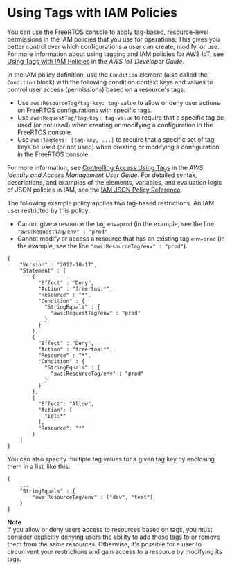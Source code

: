 # Using Tags with IAM Policies<a name="console-tagging-iam"></a>

You can use the FreeRTOS console to apply tag\-based, resource\-level permissions in the IAM policies that you use for operations\. This gives you better control over which configurations a user can create, modify, or use\. For more information about using tagging and IAM policies for AWS IoT, see [Using Tags with IAM Policies](https://docs.aws.amazon.com/iot/latest/developerguide/tagging-iot-iam.html) in the *AWS IoT Developer Guide*\.

In the IAM policy definition, use the `Condition` element \(also called the `Condition` block\) with the following condition context keys and values to control user access \(permissions\) based on a resource's tags: 
+ Use `aws:ResourceTag/tag-key: tag-value` to allow or deny user actions on FreeRTOS configurations with specific tags\.
+ Use `aws:RequestTag/tag-key: tag-value` to require that a specific tag be used \(or not used\) when creating or modifying a configuration in the FreeRTOS console\.
+ Use `aws:TagKeys: [tag-key, ...]` to require that a specific set of tag keys be used \(or not used\) when creating or modifying a configuration in the FreeRTOS console\.

For more information, see [Controlling Access Using Tags](https://docs.aws.amazon.com/IAM/latest/UserGuide/access_tags.html) in the *AWS Identity and Access Management User Guide*\. For detailed syntax, descriptions, and examples of the elements, variables, and evaluation logic of JSON policies in IAM, see the [IAM JSON Policy Reference](https://docs.aws.amazon.com/IAM/latest/UserGuide/reference_policies.html)\.

The following example policy applies two tag\-based restrictions\. An IAM user restricted by this policy:
+ Cannot give a resource the tag `env=prod` \(in the example, see the line `"aws:RequestTag/env" : "prod"`
+ Cannot modify or access a resource that has an existing tag `env=prod` \(in the example, see the line `"aws:ResourceTag/env" : "prod"`\)\.

```
{
    "Version" : "2012-10-17",
    "Statement" : [
        {
          "Effect" : "Deny",
          "Action" : "freertos:*",
          "Resource" : "*",
          "Condition" : {
            "StringEquals" : {
              "aws:RequestTag/env" : "prod"
            }
          }
        },
        {
          "Effect" : "Deny",
          "Action" : "freertos:*",
          "Resource" : "*",
          "Condition" : {
            "StringEquals" : {
              "aws:ResourceTag/env" : "prod"
            }
          }
        },
        {
          "Effect": "Allow",
          "Action": [
            "iot:*"
          ],
          "Resource": "*"
        }
    ]
}
```

You can also specify multiple tag values for a given tag key by enclosing them in a list, like this: 

```
{
    ...
    "StringEquals" : {
        "aws:ResourceTag/env" : ["dev", "test"]
    }
}
```

**Note**  
If you allow or deny users access to resources based on tags, you must consider explicitly denying users the ability to add those tags to or remove them from the same resources\. Otherwise, it's possible for a user to circumvent your restrictions and gain access to a resource by modifying its tags\.